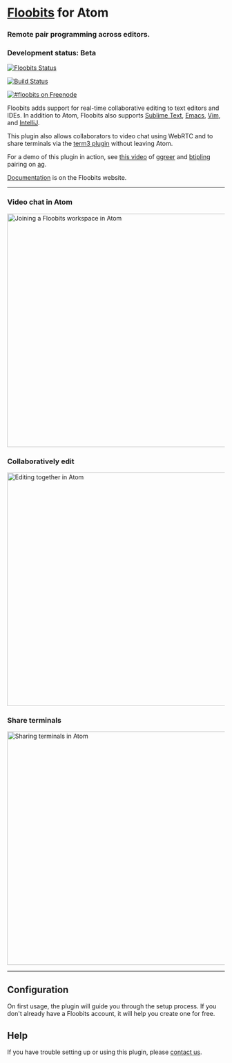 # [Floobits](https://floobits.com/) for Atom

### Remote pair programming across editors.

### Development status: Beta

[![Floobits Status](https://floobits.com/Floobits/atom.svg)](https://floobits.com/Floobits/atom/redirect)

[![Build Status](https://travis-ci.org/Floobits/floobits-atom.svg?branch=master)](https://travis-ci.org/Floobits/floobits-atom)

[![#floobits on Freenode](https://img.shields.io/Freenode/%23floobits.png)](https://webchat.freenode.net/?channels=floobits)

Floobits adds support for real-time collaborative editing to text editors and IDEs.  In addition to Atom, Floobits also supports [Sublime Text](https://github.com/Floobits/floobits-sublime), [Emacs](https://github.com/Floobits/floobits-emacs), [Vim](https://github.com/Floobits/floobits-vim), and [IntelliJ](https://github.com/Floobits/floobits-intellij).

This plugin also allows collaborators to video chat using WebRTC and to share terminals via the [term3 plugin](https://atom.io/packages/term3) without leaving Atom.

For a demo of this plugin in action, see [this video](https://www.youtube.com/watch?v=liwChJKd4og) of [ggreer](https://github.com/ggreer) and [btipling](https://github.com/btipling) pairing on [ag](https://github.com/ggreer/the_silver_searcher).

[Documentation](https://floobits.com/help/plugins/atom) is on the Floobits website.

---

### Video chat in Atom

<img alt="Joining a Floobits workspace in Atom" src="https://floobits.com/static/images/atom-start.gif" width="860" height="540" style="width: 860px; height: 540px;" />

### Collaboratively edit

<img alt="Editing together in Atom" src="https://floobits.com/static/images/atom-edit.gif" width="860" height="540" style="width: 860px; height: 540px;" />

### Share terminals

<img alt="Sharing terminals in Atom" src="https://floobits.com/static/images/atom-term.gif" width="860" height="540" style="width: 860px; height: 540px;" />

---

## Configuration

On first usage, the plugin will guide you through the setup process. If you don't already have a Floobits account, it will help you create one for free.


## Help

If you have trouble setting up or using this plugin, please [contact us](https://floobits.com/help#support).
